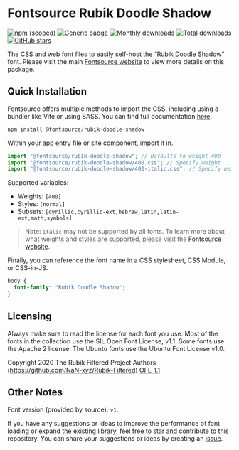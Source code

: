 # Fontsource Rubik Doodle Shadow

[![npm (scoped)](https://img.shields.io/npm/v/@fontsource/rubik-doodle-shadow?color=brightgreen)](https://www.npmjs.com/package/@fontsource/rubik-doodle-shadow) [![Generic badge](https://img.shields.io/badge/fontsource-passing-brightgreen)](https://github.com/fontsource/fontsource) [![Monthly downloads](https://badgen.net/npm/dm/@fontsource/rubik-doodle-shadow)](https://github.com/fontsource/fontsource) [![Total downloads](https://badgen.net/npm/dt/@fontsource/rubik-doodle-shadow)](https://github.com/fontsource/fontsource) [![GitHub stars](https://img.shields.io/github/stars/fontsource/fontsource.svg?style=social&label=Star)](https://github.com/fontsource/fontsource/stargazers)

The CSS and web font files to easily self-host the “Rubik Doodle Shadow” font. Please visit the main [Fontsource website](https://fontsource.org/fonts/rubik-doodle-shadow) to view more details on this package.

## Quick Installation

Fontsource offers multiple methods to import the CSS, including using a bundler like Vite or using SASS. You can find full documentation [here](https://fontsource.org/docs/getting-started/introduction).

```javascript
npm install @fontsource/rubik-doodle-shadow
```

Within your app entry file or site component, import it in.

```javascript
import "@fontsource/rubik-doodle-shadow"; // Defaults to weight 400
import "@fontsource/rubik-doodle-shadow/400.css"; // Specify weight
import "@fontsource/rubik-doodle-shadow/400-italic.css"; // Specify weight and style
```

Supported variables:
- Weights: `[400]`
- Styles: `[normal]`
- Subsets: `[cyrillic,cyrillic-ext,hebrew,latin,latin-ext,math,symbols]`

> Note: `italic` may not be supported by all fonts. To learn more about what weights and styles are supported, please visit the [Fontsource website](https://fontsource.org/fonts/rubik-doodle-shadow).

Finally, you can reference the font name in a CSS stylesheet, CSS Module, or CSS-in-JS.

```css
body {
  font-family: "Rubik Doodle Shadow";
}
```

## Licensing
Always make sure to read the license for each font you use. Most of the fonts in the collection use the SIL Open Font License, v1.1. Some fonts use the Apache 2 license. The Ubuntu fonts use the Ubuntu Font License v1.0.

Copyright 2020 The Rubik Filtered Project Authors (https://github.com/NaN-xyz/Rubik-Filtered)
[OFL-1.1](https://openfontlicense.org)

## Other Notes
Font version (provided by source): `v1`.

If you have any suggestions or ideas to improve the performance of font loading or expand the existing library, feel free to star and contribute to this repository. You can share your suggestions or ideas by creating an [issue](https://github.com/fontsource/fontsource/issues).